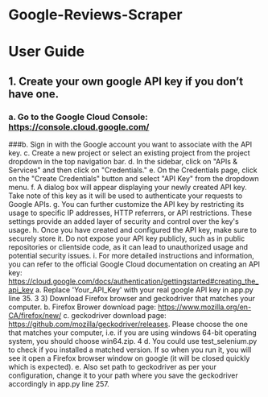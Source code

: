 # Google-Reviews-Scraper

# User Guide

## 1. Create your own google API key if you don’t have one.
### a. Go to the Google Cloud Console: https://console.cloud.google.com/
###b. Sign in with the Google account you want to associate with the API key.
c. Create a new project or select an existing project from the project dropdown in
the top navigation bar.
d. In the sidebar, click on "APIs & Services" and then click on "Credentials."
e. On the Credentials page, click on the "Create Credentials" button and select
"API Key" from the dropdown menu.
f. A dialog box will appear displaying your newly created API key. Take note of
this key as it will be used to authenticate your requests to Google APIs.
g. You can further customize the API key by restricting its usage to specific IP
addresses, HTTP referrers, or API restrictions. These settings provide an added
layer of security and control over the key's usage.
h. Once you have created and configured the API key, make sure to securely store
it. Do not expose your API key publicly, such as in public repositories or clientside code, as it can lead to unauthorized usage and potential security issues.
i. For more detailed instructions and information, you can refer to the official
Google Cloud documentation on creating an API key:
https://cloud.google.com/docs/authentication/gettingstarted#creating_the_api_key
a. Replace 'Your_API_Key' with your real google API key in app.py line 35.
3
3) Download Firefox browser and geckodriver that matches your computer.
b. Firefox Brower download page: https://www.mozilla.org/en-CA/firefox/new/
c. geckodriver download page: https://github.com/mozilla/geckodriver/releases.
Please choose the one that matches your computer, i.e. if you are using
windows 64-bit operating system, you should choose win64.zip.
4
d. You could use test_selenium.py to check if you installed a matched version. If
so when you run it, you will see it open a Firefox browser window on google (it
will be closed quickly which is expected).
e. Also set path to geckodriver as per your configuration, change it to your path
where you save the geckodriver accordingly in app.py line 257. 
